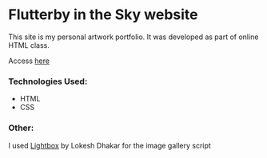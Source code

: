 # Flutterby in the Sky website
This site is my personal artwork portfolio. It was developed as part of online HTML class.

Access [here](http://www.flutterbyinthesky.com)

### Technologies Used:
* HTML
* CSS

### Other:
I used [Lightbox](http://lokeshdhakar.com/projects/lightbox2/) by Lokesh Dhakar for the image gallery script

